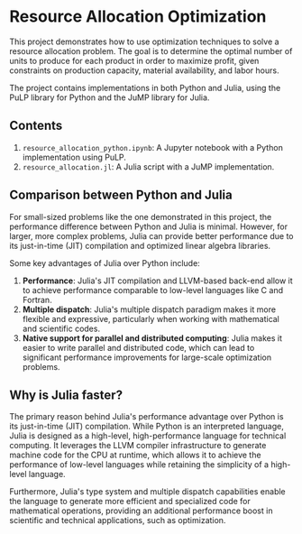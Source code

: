 # Resource Allocation Optimization

This project demonstrates how to use optimization techniques to solve a resource allocation problem. The goal is to determine the optimal number of units to produce for each product in order to maximize profit, given constraints on production capacity, material availability, and labor hours.

The project contains implementations in both Python and Julia, using the PuLP library for Python and the JuMP library for Julia.

## Contents

1. `resource_allocation_python.ipynb`: A Jupyter notebook with a Python implementation using PuLP.
2. `resource_allocation.jl`: A Julia script with a JuMP implementation.

## Comparison between Python and Julia

For small-sized problems like the one demonstrated in this project, the performance difference between Python and Julia is minimal. However, for larger, more complex problems, Julia can provide better performance due to its just-in-time (JIT) compilation and optimized linear algebra libraries.

Some key advantages of Julia over Python include:

1. **Performance**: Julia's JIT compilation and LLVM-based back-end allow it to achieve performance comparable to low-level languages like C and Fortran.
2. **Multiple dispatch**: Julia's multiple dispatch paradigm makes it more flexible and expressive, particularly when working with mathematical and scientific codes.
3. **Native support for parallel and distributed computing**: Julia makes it easier to write parallel and distributed code, which can lead to significant performance improvements for large-scale optimization problems.

## Why is Julia faster?

The primary reason behind Julia's performance advantage over Python is its just-in-time (JIT) compilation. While Python is an interpreted language, Julia is designed as a high-level, high-performance language for technical computing. It leverages the LLVM compiler infrastructure to generate machine code for the CPU at runtime, which allows it to achieve the performance of low-level languages while retaining the simplicity of a high-level language.

Furthermore, Julia's type system and multiple dispatch capabilities enable the language to generate more efficient and specialized code for mathematical operations, providing an additional performance boost in scientific and technical applications, such as optimization.

